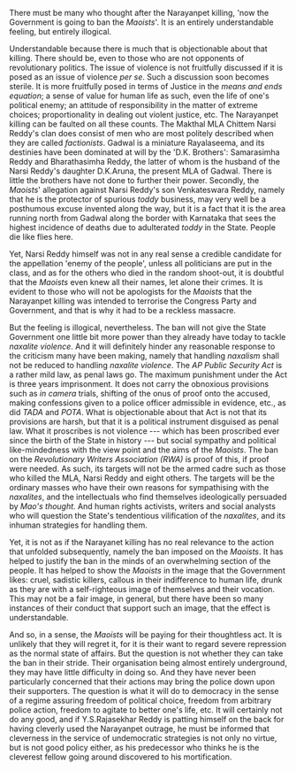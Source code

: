 There must be many who thought after the Narayanpet killing, 'now the Government is going to
ban the _Maoists_'. It is an entirely understandable feeling, but entirely illogical.

Understandable because there is much that is objectionable about that killing. There should be,
even to those who are not opponents of revolutionary politics. The issue of violence is not
fruitfully discussed if it is posed as an issue of violence _per se_. Such a discussion soon becomes
sterile. It is more fruitfully posed in terms of Justice in the _means and ends equation_; a sense of
value for human life as such, even the life of one's political enemy; an attitude of responsibility
in the matter of extreme choices; proportionality in dealing out violent justice, etc. The
Narayanpet killing can be faulted on all these counts. The Makthal MLA Chittem Narsi Reddy's
clan does consist of men who are most politely described when they are called _factionists_.
Gadwal is a miniature Rayalaseema, and its destinies have been dominated at will by the 'D.K.
Brothers': Samarasimha Reddy and Bharathasimha Reddy, the latter of whom is the husband of
the Narsi Reddy's daughter D.K.Aruna, the present MLA of Gadwal. There is little the brothers
have not done to further their power. Secondly, the _Maoists_' allegation against Narsi Reddy's
son Venkateswara Reddy, namely that he is the protector of spurious _toddy_ business, may very
well be a posthumous excuse invented along the way, but it is a fact that it is the area running
north from Gadwal along the border with Karnataka that sees the highest incidence of deaths due
to adulterated _toddy_ in the State. People die like flies here.

Yet, Narsi Reddy himself was not in any real sense a credible candidate for the appellation
'enemy of the people', unless all politicians are put in the class, and as for the others who died in
the random shoot-out, it is doubtful that the _Maoists_ even knew all their names, let alone their
crimes. It is evident to those who will not be apologists for the _Maoists_ that the Narayanpet
killing was intended to terrorise the Congress Party and Government, and that is why it had to be
a reckless massacre.

But the feeling is illogical, nevertheless. The ban will not give the State Government one little bit
more power than they already have today to tackle _naxalite violence_. And it will definitely hinder
any reasonable response to the criticism many have been making, namely that handling _naxalism_
shall not be reduced to handling _naxalite violence_. The _AP Public Security Act_ is a rather mild
law, as penal laws go. The maximum punishment under the Act is three years imprisonment. It
does not carry the obnoxious provisions such as _in camera_ trials, shifting of the onus of proof
onto the accused, making confessions given to a police officer admissible in evidence, etc., as
did _TADA_ and _POTA_. What is objectionable about that Act is not that its provisions are harsh,
but that it is a political instrument disguised as penal law. What it proscribes is not violence ---
which has been proscribed ever since the birth of the State in history --- but social sympathy and
political like-mindedness with the view point and the aims of the _Maoists_. The ban on the
_Revolutionary Writers Association (RWA)_ is proof of this, if proof were needed. As such, its
targets will not be the armed cadre such as those who killed the MLA, Narsi Reddy and eight
others. The targets will be the ordinary masses who have their own reasons for sympathising
with the _naxalites_, and the intellectuals who find themselves ideologically persuaded by _Mao's
thought_. And human rights activists, writers and social analysts who will question the State's
tendentious vilification of the _naxalites_, and its inhuman strategies for handling them.

Yet, it is not as if the Narayanet killing has no real relevance to the action that unfolded
subsequently, namely the ban imposed on the _Maoists_. It has helped to justify the ban in the
minds of an overwhelming section of the people. It has helped to show the _Maoists_ in the image
that the Government likes: cruel, sadistic killers, callous in their indifference to human life,
drunk as they are with a self-righteous image of themselves and their vocation. This may not be a
fair image, in general, but there have been so many instances of their conduct that support such
an image, that the effect is understandable.

And so, in a sense, the _Maoists_ will be paying for their thoughtless act. It is unlikely that they
will regret it, for it is their want to regard severe repression as the normal state of affairs. But the
question is not whether they can take the ban in their stride. Their organisation being almost
entirely underground, they may have little difficulty in doing so. And they have never been
particularly concerned that their actions may bring the police down upon their supporters. The
question is what it will do to democracy in the sense of a regime assuring freedom of political
choice, freedom from arbitrary police action, freedom to agitate to better one's life, etc. It will
certainly not do any good, and if Y.S.Rajasekhar Reddy is patting himself on the back for having
cleverly used the Narayanpet outrage, he must be informed that cleverness in the service of
undemocratic strategies is not only no virtue, but is not good policy either, as his predecessor
who thinks he is the cleverest fellow going around discovered to his mortification.
